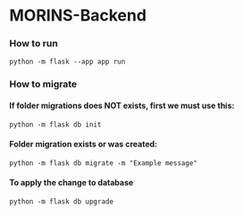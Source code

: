 # MORINS-Backend

### How to run
```
python -m flask --app app run
```

### How to migrate
#### If folder migrations does NOT exists, first we must use this:
```
python -m flask db init
```
#### Folder migration exists or was created:
```
python -m flask db migrate -m "Example message"
```
#### To apply the change to database
```
python -m flask db upgrade
```